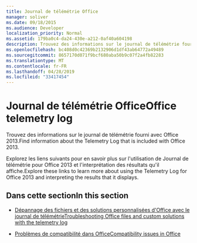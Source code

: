 ```yaml
---
title: Journal de télémétrie Office
manager: soliver
ms.date: 09/18/2015
ms.audience: Developer
localization_priority: Normal
ms.assetid: 179ba0c4-da24-430e-a212-0af40a604198
description: Trouvez des informations sur le journal de télémétrie fourni avec Office 2013.
ms.openlocfilehash: bc408d0c42369b2132906d1df43ab64772a49489
ms.sourcegitcommit: 8657170d071f9bcf680aba50b9c07f2a4fb82283
ms.translationtype: MT
ms.contentlocale: fr-FR
ms.lasthandoff: 04/28/2019
ms.locfileid: "33417454"
---
```

# <a name="office-telemetry-log"></a><span data-ttu-id="caf66-103">Journal de télémétrie Office</span><span class="sxs-lookup"><span data-stu-id="caf66-103">Office telemetry log</span></span>

<span data-ttu-id="caf66-104">Trouvez des informations sur le journal de télémétrie fourni avec Office 2013.</span><span class="sxs-lookup"><span data-stu-id="caf66-104">Find information about the Telemetry Log that is included with Office 2013.</span></span>
  
<span data-ttu-id="caf66-105">Explorez les liens suivants pour en savoir plus sur l'utilisation de Journal de télémétrie pour Office 2013 et l'interprétation des résultats qu'il affiche.</span><span class="sxs-lookup"><span data-stu-id="caf66-105">Explore these links to learn more about using the Telemetry Log for Office 2013 and interpreting the results that it displays.</span></span>
  
## <a name="in-this-section"></a><span data-ttu-id="caf66-106">Dans cette section</span><span class="sxs-lookup"><span data-stu-id="caf66-106">In this section</span></span>

- [<span data-ttu-id="caf66-107">Dépannage des fichiers et des solutions personnalisées d'Office avec le journal de télémétrie</span><span class="sxs-lookup"><span data-stu-id="caf66-107">Troubleshooting Office files and custom solutions with the telemetry log</span></span>](troubleshooting-office-files-and-custom-solutions-with-the-telemetry-log.md)
    
- [<span data-ttu-id="caf66-108">Problèmes de compatibilité dans Office</span><span class="sxs-lookup"><span data-stu-id="caf66-108">Compatibility issues in Office</span></span>](compatibility-issues-in-office.md)
    

